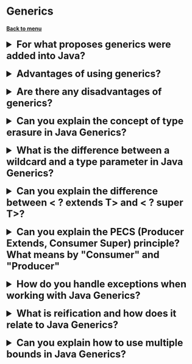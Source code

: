 <h1>Generics</h1> 
<h4> 

[Back to menu](..%2FMenu.md)

</h4>

[//]: # (For what proposes generics was added into Java? )
<details>
    <summary style="font-size: 25px;">
        <b> 
            For what proposes generics were added into Java?
        </b>
    </summary>
<br>

**The main reason** for adding generics was to provide stronger type checks
at compile time.

The Java compiler uses this information **to ensure that you only one type**
is used or added for the collections.

Before generics, you could store any type of objects
in collections, which means you could have a List of Strings,
but also add an Integer to it.
This would compile fine, but would throw a ClassCastException
at runtime when you try to retrieve the Integer as a String.

With generics, you can specify the type of objects stored in a collection,
providing type safety.
If you try to add an object of another type,
it will result in a compile-time error.
This helps in identifying potential errors early in the development cycle,
making the code more robust and less prone to runtime errors.

</details>
<br>

[//]: # (Advantages of using generics?)
<details>
    <summary style="font-size: 25px;">
        <b>
            Advantages of using generics?
        </b>
    </summary>
<br>

- **Type Safety:** Generics provide compile-time type safety.
  This means that if you try to use the wrong type of object,
  the compiler will give you an error.
  This can prevent potential ClassCastException that can occur at runtime.

- **Code Reusability:** Generics allow you to write code that can be used
  with any type of object, while still being type safe.
  For example, you can write a single generic method for sorting objects
  of any type, rather than having to write separate methods for each type.

- **Elimination of Type Casting:** Without generics, you would need
  to cast objects retrieved from a collection.
  With generics, the type casting is implicit,
  making the code cleaner and less prone to runtime errors.

- **Implementing Generic Algorithms:** Generics enable programmers
  to implement generic algorithms that work on collections of different types,
  can be customized, and are type-safe and easier to read.

</details>
<br>

[//]: # (Are there any disadvantages of generics?)
<details>
    <summary style="font-size: 25px;">
        <b>
            Are there any disadvantages of generics?
        </b>
    </summary>
<br>

- **Type Erasure:** Generics in Java use type erasure,
  which means the type information is not available at runtime.
  This can limit what you can do with generics.
  For example, you cannot use instanceof with a generic type,
  create an array of a generic type,
  or create a new instance of a generic type.

- **Confusing Syntax:** The syntax for generics can be verbose and confusing,
  especially for complex types.
  This can make the code harder to read and understand.

- **Backward Compatibility:** While generics provide compile-time type safety,
  they are implemented in a way that is backward compatible with
  older versions of Java that do not support generics.
  This means that it is still possible to cause a ClassCastException
  by misusing generics.

- **No Support for Primitive Types:** Generics do not support
  primitive types. You have to use wrapper classes instead.

</details>
<br>

[//]: # (Can you explain the concept of type erasure in Java Generics?)
<details>
    <summary style="font-size: 25px;">
        <b>
            Can you explain the concept of type erasure in Java Generics?
        </b>
    </summary>
<br>

Type erasure is a process by which the Java compiler enforces
type checking at compile time and then removes, or "erases",
the type information at runtime.

This is done to maintain backward compatibility with older
versions of Java that do not support generics.

Before erasure:

        List<String> list = new ArrayList<>();
        list.add("Hello");
        String str = list.get(0);

After erasure:

        List list = new ArrayList();
        list.add("Hello");
        String str = (String) list.get(0);

</details>
<br>

[//]: # (What is the difference between a wildcard 
         and a type parameter in Java Generics?)
<details>
    <summary style="font-size: 25px;">
        <b>
            What is the difference between a wildcard 
            and a type parameter in Java Generics?
        </b>
    </summary>
<br>

Wildcard and type param have logically differences

**Wildcard (?):** used when object type doesn't matter or is unknown.
**Type Parameter (T):** used when need specific type that
will be determined later

</details>
<br>

[//]: # (Can you explain the difference between <? extends T> and <? super T>?)
<details>
    <summary style="font-size: 25px;">
        <b>
            Can you explain the difference between
            < ? extends T> and < ? super T>?
        </b>
    </summary>
<br>

**This is bounded wildcards**:

- **<? extends T>:** This means that the type
  parameter will be a **subtype of T (or T itself)**.

    - It could be a class that extends T or an
      interface that is implemented by T.

    - This is known as an **upper bounded wildcard**.

    - For example, List<? extends Number> can be a list of Number,
      or any subtype of Number, like Integer, Double, etc.

    - However, you can't add any object to such a
      list because the compiler can't determine
      which subtype of Number it will be.

    - **USE CASE:** **Use <? extends T> when you only need to get objects from
      a data structure.**


- **< ? super T>:** This means that the type parameter will
  be a supertype of T (or T itself).
  **This is known as a lower bounded wildcard**.

    * For example, List<? super Integer> can be a list of Integer,
      or any supertype of Integer, like Number or Object.

    * You can add an Integer or any subtype of Integer to such a list.
      But when you get an object from the list,
      you don't know what type it will be
      (other than it will be some supertype of Integer).

    - **USE CASE:** **when you need to put objects in a data structure.**

</details>
<br>

[//]: # (Can you explain the PECS 
        "Producer Extends, Consumer Super" principle?)
<details>
    <summary style="font-size: 25px;">
        <b>
            Can you explain the PECS 
            (Producer Extends, Consumer Super) principle?
            What means by "Consumer" and "Producer"
        </b>
    </summary>
<br>

It is a principle in Java Generics that helps to decide
when to use a wildcard and what type of wildcard to use.

**PECS defines the relationship between a system element and code**

- **Producer** defines that the element produces something for the code
- **Consumer** defines that the element is consuming something from code


- **Producer Extends:** If you need to retrieve or
  read data from a data structure, use the <? extends T> wildcard

        public void processNumbers(List<? extends Number> numbers) {
            for (Number number : numbers) {
            // process number
            }
        }

- **Consumer Super:** If you need to put or write data
  into a data structure, use the <? super T> wildcard

        public void addIntegers(List<? super Integer> integers) {
            integers.add(1);
            integers.add(2);
        }

By following the PECS principle, you can ensure that your
code is type-safe and that it works with the widest possible
range of data structures.

</details>
<br>

[//]: # (How do you handle exceptions when working with Java Generics?)
<details>
    <summary style="font-size: 25px;">
        <b>
            How do you handle exceptions when working with Java Generics?
        </b>
    </summary>
<br>

* Generic classes cannot extend Throwable
* Cannot be thrown
* Cannot be in catch

But as Producers can handle exceptions for read state

    public <T extends Exception> void handleException(T exception) {
    // handle exception
    }

</details>
<br>

[//]: # (What is reification and how does it relate to Java Generics?)
<details>
    <summary style="font-size: 25px;">
        <b>
            What is reification and how does it relate to Java Generics?
        </b>
    </summary>
<br>

**Reification** is the process by which an abstract idea about
a program feature becomes an explicit part of a program's structure.

In other words, when something is reified,
it has a distinct representation at runtime.

**Java Generics are not reified,**
meaning that they do not have a distinct representation at runtime.

</details>
<br>

[//]: # (Can you explain how to use multiple bounds in Java Generics?)
<details>
    <summary style="font-size: 25px;">
        <b>
            Can you explain how to use multiple bounds in Java Generics?
        </b>
    </summary>
<br>

In Java Generics,
you can use multiple bounds to restrict a type parameter
to specify that it must extend or implement multiple types.

This is done using the extends
keyword followed by the types, separated by &.

    <T extends Type1 & Type2 & ... & TypeN>

</details>
<br>


